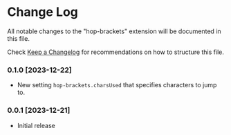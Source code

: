 # Change Log

All notable changes to the "hop-brackets" extension will be documented in this file.

Check [Keep a Changelog](http://keepachangelog.com/) for recommendations on how to structure this file.

### 0.1.0 [2023-12-22]

- New setting `hop-brackets.charsUsed` that specifies characters to jump to.

### 0.0.1 [2023-12-21]

- Initial release
